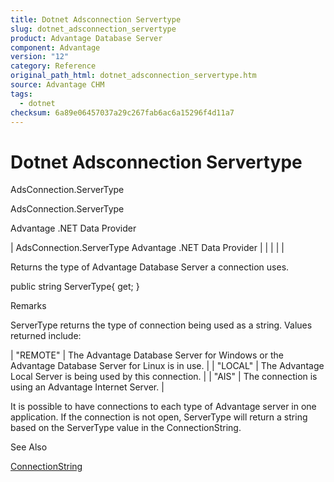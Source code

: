 ```yaml
---
title: Dotnet Adsconnection Servertype
slug: dotnet_adsconnection_servertype
product: Advantage Database Server
component: Advantage
version: "12"
category: Reference
original_path_html: dotnet_adsconnection_servertype.htm
source: Advantage CHM
tags:
  - dotnet
checksum: 6a89e06457037a29c267fab6ac6a15296f4d11a7
---
```


# Dotnet Adsconnection Servertype

AdsConnection.ServerType

AdsConnection.ServerType

Advantage .NET Data Provider

| AdsConnection.ServerType  Advantage .NET Data Provider |  |  |  |  |

Returns the type of Advantage Database Server a connection uses.

public string ServerType{ get; }

Remarks

ServerType returns the type of connection being used as a string. Values returned include:

| "REMOTE" | The Advantage Database Server for Windows or the Advantage Database Server for Linux is in use. |
| "LOCAL" | The Advantage Local Server is being used by this connection. |
| "AIS" | The connection is using an Advantage Internet Server. |

It is possible to have connections to each type of Advantage server in one application. If the connection is not open, ServerType will return a string based on the ServerType value in the ConnectionString.

See Also

[ConnectionString](dotnet_adsconnection_connectionstring.md)
